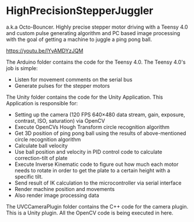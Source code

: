 # HighPrecisionStepperJuggler
a.k.a Octo-Bouncer. Highly precise stepper motor driving with a Teensy 4.0 and custom pulse generating algorithm and PC based image processing with the goal of getting a machine to juggle a ping pong ball.

https://youtu.be/lYyAMDYzJQM

The Arduino folder contains the code for the Teensy 4.0. The Teensy 4.0's job is simple:

- Listen for movement comments on the serial bus
- Generate pulses for the stepper motors

The Unity folder contains the code for the Unity Application. This Application is responsible for:

- Setting up the camera (120 FPS 640×480 data stream, gain, exposure, contrast, ISO, saturation) via OpenCV
- Execute OpenCVs Hough Transform circle recognition algorithm
- Get 3D position of ping pong ball using the results of above-mentioned circle recognition algorithm
- Calculate ball velocity
- Use ball position and velocity in PID control code to calculate correction-tilt of plate
- Execute Inverse Kinematic code to figure out how much each motor needs to rotate in order to get the plate to a certain height with a     specific tilt.
- Send result of IK calculation to the microcontroller via serial interface
- Render machine position and movements
- Also render image processing data

The UVCCameraPlugin folder contains the C++ code for the camera plugin. This is a Unity plugin. All the OpenCV code is being executed in here.
